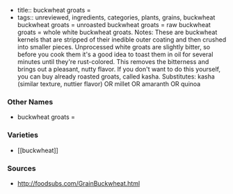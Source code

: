 - title:: buckwheat groats =
- tags:: unreviewed, ingredients, categories, plants, grains, buckwheat
buckwheat groats = unroasted buckwheat groats = raw buckwheat groats = whole white buckwheat groats. Notes: These are buckwheat kernels that are stripped of their inedible outer coating and then crushed into smaller pieces. Unprocessed white groats are slightly bitter, so before you cook them it's a good idea to toast them in oil for several minutes until they're rust-colored. This removes the bitterness and brings out a pleasant, nutty flavor. If you don't want to do this yourself, you can buy already roasted groats, called kasha. Substitutes: kasha (similar texture, nuttier flavor) OR millet OR amaranth OR quinoa

### Other Names

* buckwheat groats =

### Varieties

* [[buckwheat]]

### Sources
* http://foodsubs.com/GrainBuckwheat.html
